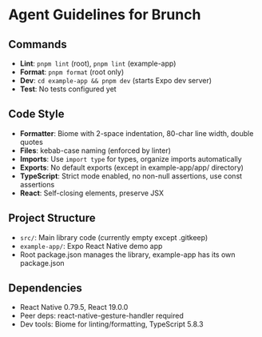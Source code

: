# Agent Guidelines for Brunch

## Commands
- **Lint**: `pnpm lint` (root), `pnpm lint` (example-app)
- **Format**: `pnpm format` (root only)
- **Dev**: `cd example-app && pnpm dev` (starts Expo dev server)
- **Test**: No tests configured yet

## Code Style
- **Formatter**: Biome with 2-space indentation, 80-char line width, double quotes
- **Files**: kebab-case naming (enforced by linter)
- **Imports**: Use `import type` for types, organize imports automatically
- **Exports**: No default exports (except in example-app/app/ directory)
- **TypeScript**: Strict mode enabled, no non-null assertions, use const assertions
- **React**: Self-closing elements, preserve JSX

## Project Structure
- `src/`: Main library code (currently empty except .gitkeep)
- `example-app/`: Expo React Native demo app
- Root package.json manages the library, example-app has its own package.json

## Dependencies
- React Native 0.79.5, React 19.0.0
- Peer deps: react-native-gesture-handler required
- Dev tools: Biome for linting/formatting, TypeScript 5.8.3